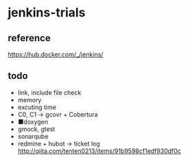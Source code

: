 # jenkins-trials
## reference
https://hub.docker.com/_/jenkins/

## todo
- link, include file check
- memory
- excuting time
- C0, C1 -> gcovr + Cobertura
- ■doxygen
- gmock, gtest
- sonarqube
- redmine + hubot -> ticket log
http://qiita.com/tenten0213/items/91b9598cf1edf930df0c
